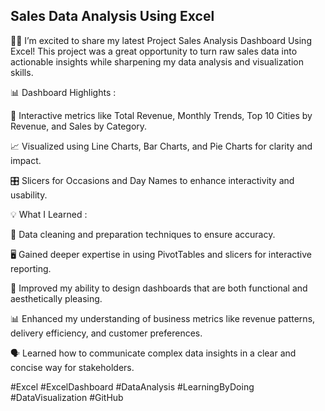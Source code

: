 ## Sales Data Analysis Using Excel

🧑‍💻 I’m excited to share my latest Project Sales Analysis Dashboard Using Excel! This project was a great opportunity to turn raw sales data into actionable insights while sharpening my data analysis and visualization skills.



📊 Dashboard Highlights :

🚀 Interactive metrics like Total Revenue, Monthly Trends, Top 10 Cities by Revenue, and Sales by Category.

📈 Visualized using Line Charts, Bar Charts, and Pie Charts for clarity and impact.

🎛️ Slicers for Occasions and Day Names to enhance interactivity and usability.



💡 What I Learned :

🧹 Data cleaning and preparation techniques to ensure accuracy.

🖥️ Gained deeper expertise in using PivotTables and slicers for interactive reporting.

🎨 Improved my ability to design dashboards that are both functional and aesthetically pleasing.

📊 Enhanced my understanding of business metrics like revenue patterns, delivery efficiency, and customer preferences.

🗣️ Learned how to communicate complex data insights in a clear and concise way for stakeholders.



#Excel #ExcelDashboard #DataAnalysis #LearningByDoing #DataVisualization #GitHub
